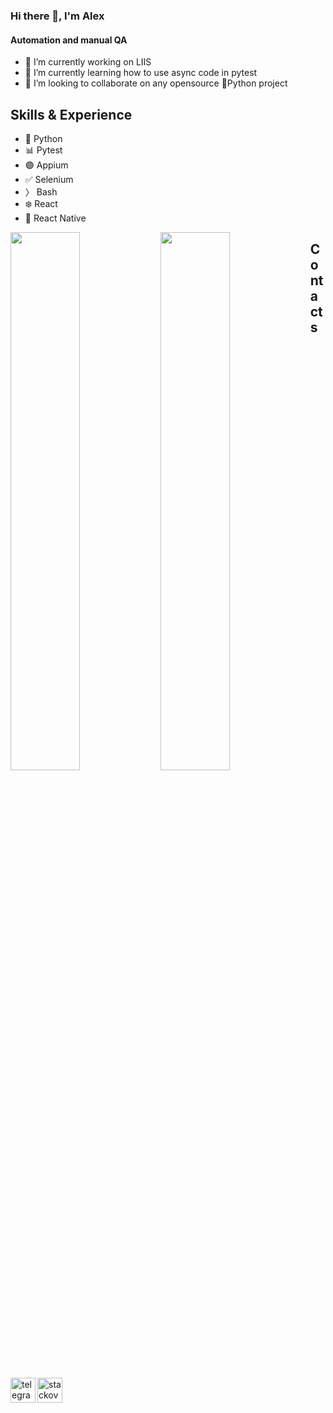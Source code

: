 ### Hi there 👋, I'm Alex
#### Automation and manual QA

- 🔭 I’m currently working on LIIS
- 🌱 I’m currently learning how to use async code in pytest
- 👯 I’m looking to collaborate on any opensource 🐍Python project

## Skills & Experience
* 🐍 Python 
* 📊 Pytest 
* 🟣 Appium 
* ✅ Selenium
* 〉 Bash
* ❄️ React
* 📱 React Native

<img align="left" width=47% src="https://github-readme-stats.vercel.app/api/top-langs/?username=drugsosos&theme=github_dark&show_icons=true&count_private=true&hide_border=true&title_color=c1cbd3&layout=compact" />
<img align="left" width=47% src="https://github-readme-stats.vercel.app/api?username=drugsosos&theme=github_dark&show_icons=true&count_private=true&hide_border=true&hide_title=true" />

## Contacts

[<img align="left" src='https://upload.wikimedia.org/wikipedia/commons/thumb/8/82/Telegram_logo.svg/1024px-Telegram_logo.svg.png' alt='telegram' height='40'>](https://t.me/Alex0sipov)
[<img align="left" src='https://upload.wikimedia.org/wikipedia/commons/thumb/e/ef/Stack_Overflow_icon.svg/1200px-Stack_Overflow_icon.svg.png' alt='stackoverflow' height='40'>](https://stackoverflow.com/users/18619132)  

